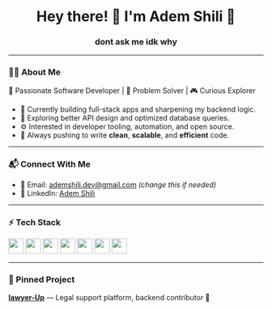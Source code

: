<h1 align="center">Hey there! 👋 I'm Adem Shili 🖤</h1>

<h3 align="center">dont ask me idk why</h3>

---

### 👨‍💻 About Me

🧠 Passionate Software Developer | 🎯 Problem Solver | 🎮 Curious Explorer

- 🔧 Currently building full-stack apps and sharpening my backend logic.
- 🚀 Exploring better API design and optimized database queries.
- ⚙️ Interested in developer tooling, automation, and open source.
- 🔁 Always pushing to write **clean**, **scalable**, and **efficient** code.

---

### 📬 Connect With Me

- 📧 Email: ademshili.dev@gmail.com *(change this if needed)*
- 🔗 LinkedIn: [Adem Shili](https://www.linkedin.com/in/your-profile)

---

### ⚡ Tech Stack

<p align="left">
  <img src="https://cdn.jsdelivr.net/gh/devicons/devicon/icons/java/java-original.svg" height="30" />
  <img src="https://cdn.jsdelivr.net/gh/devicons/devicon/icons/spring/spring-original.svg" height="30" />
  <img src="https://cdn.jsdelivr.net/gh/devicons/devicon/icons/mysql/mysql-original.svg" height="30" />
  <img src="https://cdn.jsdelivr.net/gh/devicons/devicon/icons/javascript/javascript-original.svg" height="30" />
  <img src="https://cdn.jsdelivr.net/gh/devicons/devicon/icons/html5/html5-original.svg" height="30" />
  <img src="https://cdn.jsdelivr.net/gh/devicons/devicon/icons/css3/css3-original.svg" height="30" />
  <img src="https://cdn.jsdelivr.net/gh/devicons/devicon/icons/docker/docker-original.svg" height="30" />
</p>

---

### 📌 Pinned Project

[**lawyer-Up**](https://github.com/lordmaster099/lawyer-Up) — Legal support platform, backend contributor 💼
